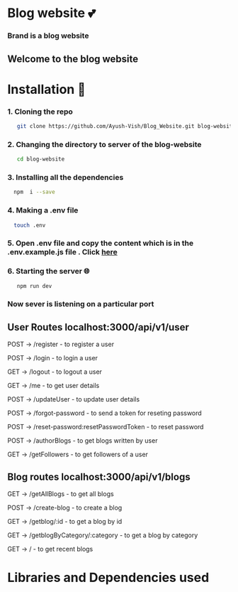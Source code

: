 # Blog website 💕 

### Brand is a blog website 
## Welcome to the  blog website

# Installation 🚀
### 1. Cloning the repo  
```bash
   git clone https://github.com/Ayush-Vish/Blog_Website.git blog-website 
``` 

### 2. Changing the directory to server of the blog-website 
```bash 
   cd blog-website
```

### 3. Installing all the dependencies 
```bash
  npm  i --save
```
### 4. Making a .env file 
```bash
  touch .env 
```

### 5. Open .env file and copy the content which is in the .env.example.js file . Click [here](./.env.example.js) 

### 6. Starting the server 🌐
```bash
   npm run dev 
```

### Now sever is listening on a particular port 

## User Routes localhost:3000/api/v1/user

POST -> /register - to register a user 


POST -> /login - to login a user


GET -> /logout - to logout a user


GET -> /me  - to get user details


POST -> /updateUser - to update user details


POST -> /forgot-password - to send a token for reseting password 


POST -> /reset-password:resetPasswordToken - to reset  password 


POST -> /authorBlogs  - to get blogs written by user 


GET  -> /getFollowers  - to get followers of a user 


## Blog routes localhost:3000/api/v1/blogs 


GET  -> /getAllBlogs  - to get all blogs 


POST -> /create-blog  - to create a blog 

GET  -> /getblog/:id  - to get a blog by id 

GET  -> /getblogByCategory/:category  - to get a blog by category    


GET  -> /  - to get recent blogs 




# Libraries and Dependencies used 



